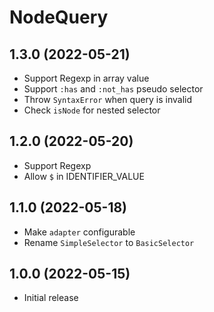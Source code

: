 # NodeQuery

## 1.3.0 (2022-05-21)

* Support Regexp in array value
* Support `:has` and `:not_has` pseudo selector
* Throw `SyntaxError` when query is invalid
* Check `isNode` for nested selector

## 1.2.0 (2022-05-20)

* Support Regexp
* Allow `$` in IDENTIFIER_VALUE

## 1.1.0 (2022-05-18)

* Make `adapter` configurable
* Rename `SimpleSelector` to `BasicSelector`

## 1.0.0 (2022-05-15)

* Initial release